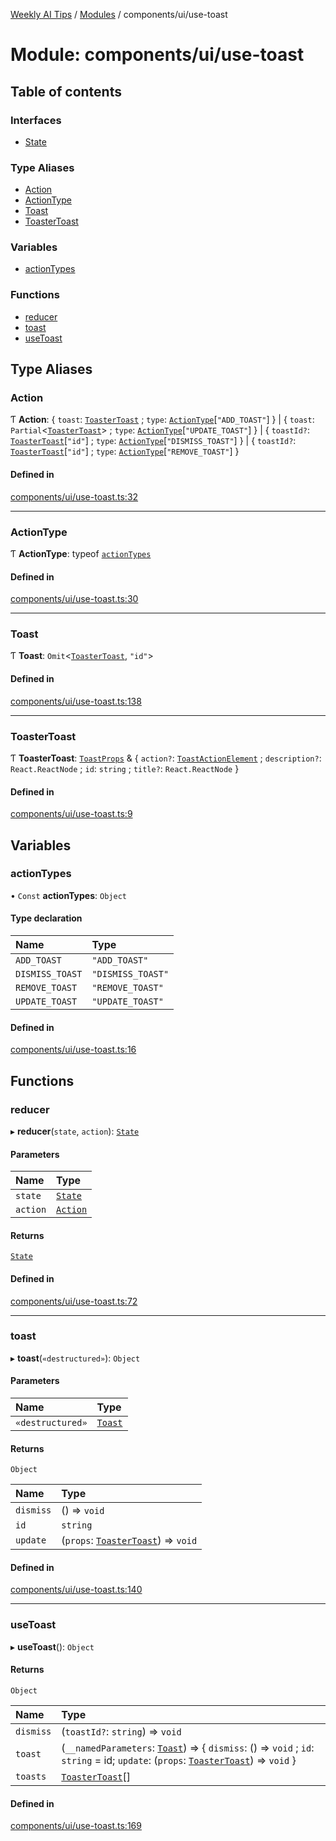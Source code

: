[Weekly AI Tips](../README.md) / [Modules](../modules.md) / components/ui/use-toast

# Module: components/ui/use-toast

## Table of contents

### Interfaces

- [State](../interfaces/components_ui_use_toast.State.md)

### Type Aliases

- [Action](components_ui_use_toast.md#action)
- [ActionType](components_ui_use_toast.md#actiontype)
- [Toast](components_ui_use_toast.md#toast)
- [ToasterToast](components_ui_use_toast.md#toastertoast)

### Variables

- [actionTypes](components_ui_use_toast.md#actiontypes)

### Functions

- [reducer](components_ui_use_toast.md#reducer)
- [toast](components_ui_use_toast.md#toast-1)
- [useToast](components_ui_use_toast.md#usetoast)

## Type Aliases

### Action

Ƭ **Action**: \{ `toast`: [`ToasterToast`](components_ui_use_toast.md#toastertoast) ; `type`: [`ActionType`](components_ui_use_toast.md#actiontype)[``"ADD_TOAST"``]  } \| \{ `toast`: `Partial`\<[`ToasterToast`](components_ui_use_toast.md#toastertoast)\> ; `type`: [`ActionType`](components_ui_use_toast.md#actiontype)[``"UPDATE_TOAST"``]  } \| \{ `toastId?`: [`ToasterToast`](components_ui_use_toast.md#toastertoast)[``"id"``] ; `type`: [`ActionType`](components_ui_use_toast.md#actiontype)[``"DISMISS_TOAST"``]  } \| \{ `toastId?`: [`ToasterToast`](components_ui_use_toast.md#toastertoast)[``"id"``] ; `type`: [`ActionType`](components_ui_use_toast.md#actiontype)[``"REMOVE_TOAST"``]  }

#### Defined in

[components/ui/use-toast.ts:32](https://github.com/alexsoyes/weekly-ai-tips/blob/b3fea4afd71b68632685f2d382621a10bad6affa/components/ui/use-toast.ts#L32)

___

### ActionType

Ƭ **ActionType**: typeof [`actionTypes`](components_ui_use_toast.md#actiontypes)

#### Defined in

[components/ui/use-toast.ts:30](https://github.com/alexsoyes/weekly-ai-tips/blob/b3fea4afd71b68632685f2d382621a10bad6affa/components/ui/use-toast.ts#L30)

___

### Toast

Ƭ **Toast**: `Omit`\<[`ToasterToast`](components_ui_use_toast.md#toastertoast), ``"id"``\>

#### Defined in

[components/ui/use-toast.ts:138](https://github.com/alexsoyes/weekly-ai-tips/blob/b3fea4afd71b68632685f2d382621a10bad6affa/components/ui/use-toast.ts#L138)

___

### ToasterToast

Ƭ **ToasterToast**: [`ToastProps`](components_ui_toast.md#toastprops) & \{ `action?`: [`ToastActionElement`](components_ui_toast.md#toastactionelement) ; `description?`: `React.ReactNode` ; `id`: `string` ; `title?`: `React.ReactNode`  }

#### Defined in

[components/ui/use-toast.ts:9](https://github.com/alexsoyes/weekly-ai-tips/blob/b3fea4afd71b68632685f2d382621a10bad6affa/components/ui/use-toast.ts#L9)

## Variables

### actionTypes

• `Const` **actionTypes**: `Object`

#### Type declaration

| Name | Type |
| :------ | :------ |
| `ADD_TOAST` | ``"ADD_TOAST"`` |
| `DISMISS_TOAST` | ``"DISMISS_TOAST"`` |
| `REMOVE_TOAST` | ``"REMOVE_TOAST"`` |
| `UPDATE_TOAST` | ``"UPDATE_TOAST"`` |

#### Defined in

[components/ui/use-toast.ts:16](https://github.com/alexsoyes/weekly-ai-tips/blob/b3fea4afd71b68632685f2d382621a10bad6affa/components/ui/use-toast.ts#L16)

## Functions

### reducer

▸ **reducer**(`state`, `action`): [`State`](../interfaces/components_ui_use_toast.State.md)

#### Parameters

| Name | Type |
| :------ | :------ |
| `state` | [`State`](../interfaces/components_ui_use_toast.State.md) |
| `action` | [`Action`](components_ui_use_toast.md#action) |

#### Returns

[`State`](../interfaces/components_ui_use_toast.State.md)

#### Defined in

[components/ui/use-toast.ts:72](https://github.com/alexsoyes/weekly-ai-tips/blob/b3fea4afd71b68632685f2d382621a10bad6affa/components/ui/use-toast.ts#L72)

___

### toast

▸ **toast**(`«destructured»`): `Object`

#### Parameters

| Name | Type |
| :------ | :------ |
| `«destructured»` | [`Toast`](components_ui_use_toast.md#toast) |

#### Returns

`Object`

| Name | Type |
| :------ | :------ |
| `dismiss` | () => `void` |
| `id` | `string` |
| `update` | (`props`: [`ToasterToast`](components_ui_use_toast.md#toastertoast)) => `void` |

#### Defined in

[components/ui/use-toast.ts:140](https://github.com/alexsoyes/weekly-ai-tips/blob/b3fea4afd71b68632685f2d382621a10bad6affa/components/ui/use-toast.ts#L140)

___

### useToast

▸ **useToast**(): `Object`

#### Returns

`Object`

| Name | Type |
| :------ | :------ |
| `dismiss` | (`toastId?`: `string`) => `void` |
| `toast` | (`__namedParameters`: [`Toast`](components_ui_use_toast.md#toast)) => \{ `dismiss`: () => `void` ; `id`: `string` = id; `update`: (`props`: [`ToasterToast`](components_ui_use_toast.md#toastertoast)) => `void`  } |
| `toasts` | [`ToasterToast`](components_ui_use_toast.md#toastertoast)[] |

#### Defined in

[components/ui/use-toast.ts:169](https://github.com/alexsoyes/weekly-ai-tips/blob/b3fea4afd71b68632685f2d382621a10bad6affa/components/ui/use-toast.ts#L169)
